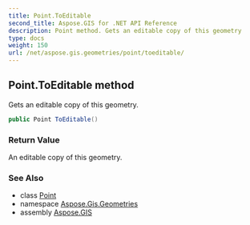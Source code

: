 ```yaml
---
title: Point.ToEditable
second_title: Aspose.GIS for .NET API Reference
description: Point method. Gets an editable copy of this geometry
type: docs
weight: 150
url: /net/aspose.gis.geometries/point/toeditable/
---
```

## Point.ToEditable method

Gets an editable copy of this geometry.

```csharp
public Point ToEditable()
```

### Return Value

An editable copy of this geometry.

### See Also

* class [Point](../)
* namespace [Aspose.Gis.Geometries](../../point/)
* assembly [Aspose.GIS](../../../)


